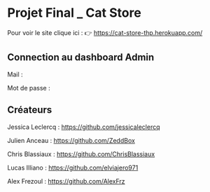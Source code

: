 # Projet Final _ Cat Store

Pour voir le site clique ici :  👉 https://cat-store-thp.herokuapp.com/

## Connection au dashboard Admin 

Mail : 

Mot de passe : 

## Créateurs

Jessica Leclercq : https://github.com/jessicaleclercq

Julien Anceau : https://github.com/ZeddBox

Chris Blassiaux : https://github.com/ChrisBlassiaux

Lucas Illiano : https://github.com/elviajero971

Alex Frezoul : https://github.com/AlexFrz 
